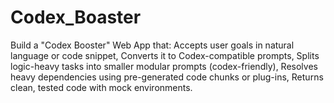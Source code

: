 # Codex_Boaster
Build a "Codex Booster" Web App that:  Accepts user goals in natural language or code snippet,  Converts it to Codex-compatible prompts,  Splits logic-heavy tasks into smaller modular prompts (codex-friendly),  Resolves heavy dependencies using pre-generated code chunks or plug-ins,  Returns clean, tested code with mock environments.
